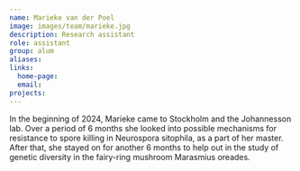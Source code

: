```yaml
---
name: Marieke van der Poel
image: images/team/marieke.jpg
description: Research assistant
role: assistant
group: alum
aliases:
links:
  home-page:
  email: 
projects:
---
```


In the beginning of 2024, Marieke came to Stockholm and the Johannesson lab. Over a period of 6 months she looked into possible mechanisms for resistance to spore killing in Neurospora sitophila, as a part of her master. After that, she stayed on for another 6 months to help out in the study of genetic diversity in the fairy-ring mushroom Marasmius oreades.